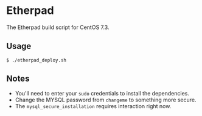 # Etherpad
The Etherpad build script for CentOS 7.3.

## Usage
`$ ./etherpad_deploy.sh`

## Notes
* You'll need to enter your `sudo` credentials to install the dependencies.
* Change the MYSQL password from `changeme` to something more secure.
* The `mysql_secure_installation` requires interaction right now.
